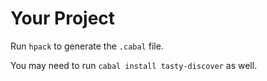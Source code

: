 # Your Project

Run `hpack` to generate the `.cabal` file.

You may need to run `cabal install tasty-discover` as well.
